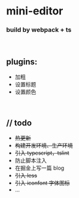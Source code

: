 # mini-editor

### build by webpack + ts

<br/>

## plugins:

- 加粗
- 设置标题
- 设置颜色

<br/>

## // todo

- ~~热更新~~
- ~~构建开发环境、生产环境~~
- ~~引入 typescript，tslint~~
- 防止脚本注入
- 在掘金上写一篇 blog
- ~~引入 less~~
- ~~引入 iconfont 字体图标~~
- ...
